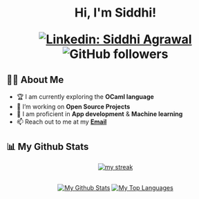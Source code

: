 <h1 align="center">Hi, I'm Siddhi!

[![Linkedin: Siddhi Agrawal](https://img.shields.io/badge/-Riya-blue?style=flat-square&logo=Linkedin&logoColor=white&link=https://www.linkedin.com/in/siddhi-agrawal-8128a9235/)](https://www.linkedin.com/in/siddhi-agrawal-8128a9235/)
![GitHub followers](https://img.shields.io/github/followers/Siddhi-agg?label=Follow&style=social)


## 👩‍💻 About Me

- 🏆 I am currently exploring the **OCaml language**
- 👯 I’m working on **Open Source Projects**
- 🧑 I am proficient in **App development** & **Machine learning**
- 📫 Reach out to me at my **<a href="mailto:siddhi3agrawal@gmail.com">Email</a>** 
 
## 📊 My Github Stats
 
<p align="center">
    <a href="https://github.com/Siddhi-agg/github-readme-streak-stats">
        <img title="🔥 Get streak stats for your profile at git.io/streak-stats" alt="my streak" src="https://github-readme-streak-stats.herokuapp.com/?user=Siddhi-agg&theme=black-ice&hide_border=true&stroke=0000&background=060A0CD0"/>
    </a>
</p>
 
<div align="center">


  <br/>
    <a href="https://github.com/Siddhi-agg/github-readme-stats"><img alt="My Github Stats" src="https://github-readme-stats.vercel.app/api?username=Siddhi-agg&show_icons=true&count_private=true&theme=react&hide_border=true&bg_color=0D1117" /></a>
  <a href="https://github.com/Siddhi-agg/github-readme-stats"><img alt="My Top Languages" src="https://github-readme-stats.vercel.app/api/top-langs/?username=Siddhi-agg&langs_count=8&count_private=true&layout=compact&theme=react&hide_border=true&bg_color=0D1117" /></a>
